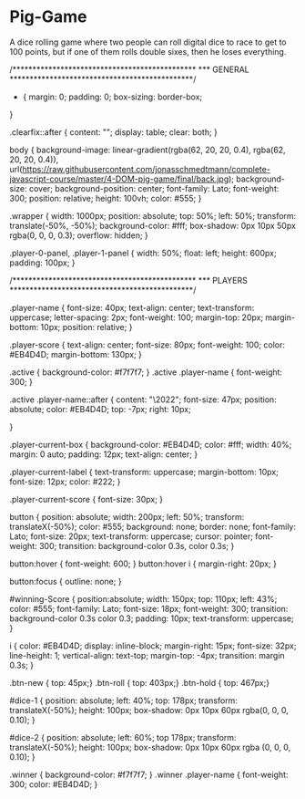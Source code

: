 # Pig-Game
A dice rolling game where two people can roll digital dice to race to get to 100 points, but if one of them rolls double sixes, then he loses everything.

/**********************************************
*** GENERAL
**********************************************/

* {
    margin: 0;
    padding: 0;
    box-sizing: border-box;
    
}

.clearfix::after {
    content: "";
    display: table;
    clear: both;
}

body {
    background-image: linear-gradient(rgba(62, 20, 20, 0.4), rgba(62, 20, 20, 0.4)), url(https://raw.githubusercontent.com/jonasschmedtmann/complete-javascript-course/master/4-DOM-pig-game/final/back.jpg);
    background-size: cover;
    background-position: center;
    font-family: Lato;
    font-weight: 300;
    position: relative;
    height: 100vh;
    color: #555;
}

.wrapper {
    width: 1000px;
    position: absolute;
    top: 50%;
    left: 50%;
    transform: translate(-50%, -50%);
    background-color: #fff;
    box-shadow: 0px 10px 50px rgba(0, 0, 0, 0.3);
    overflow: hidden;
}

.player-0-panel,
.player-1-panel {
    width: 50%;
    float: left;
    height: 600px;
    padding: 100px;
}



/**********************************************
*** PLAYERS
**********************************************/

.player-name {
    font-size: 40px;
    text-align: center;
    text-transform: uppercase;
    letter-spacing: 2px;
    font-weight: 100;
    margin-top: 20px;
    margin-bottom: 10px;
    position: relative;
}

.player-score {
    text-align: center;
    font-size: 80px;
    font-weight: 100;
    color: #EB4D4D;
    margin-bottom: 130px;
}

.active { background-color: #f7f7f7; }
.active .player-name { font-weight: 300; }

.active .player-name::after {
    content: "\2022";
    font-size: 47px;
    position: absolute;
    color: #EB4D4D;
    top: -7px;
    right: 10px;
    
}

.player-current-box {
    background-color: #EB4D4D;
    color: #fff;
    width: 40%;
    margin: 0 auto;
    padding: 12px;
    text-align: center;
}

.player-current-label {
    text-transform: uppercase;
    margin-bottom: 10px;
    font-size: 12px;
    color: #222;
}

.player-current-score {
    font-size: 30px;
}

button {
    position: absolute;
    width: 200px;
    left: 50%;
    transform: translateX(-50%);
    color: #555;
    background: none;
    border: none;
    font-family: Lato;
    font-size: 20px;
    text-transform: uppercase;
    cursor: pointer;
    font-weight: 300;
    transition: background-color 0.3s, color 0.3s;
}

button:hover { font-weight: 600; }
button:hover i { margin-right: 20px; }

button:focus {
    outline: none;
}

#winning-Score {
    position:absolute;
    width: 150px;
    top: 110px;
    left: 43%;
    color: #555;
    font-family: Lato;
    font-size: 18px;
    font-weight: 300;
    transition: background-color 0.3s color 0.3;
    padding: 10px;
    text-transform: uppercase;
}

i {
    color: #EB4D4D;
    display: inline-block;
    margin-right: 15px;
    font-size: 32px;
    line-height: 1;
    vertical-align: text-top;
    margin-top: -4px;
    transition: margin 0.3s;
}

.btn-new { top: 45px;}
.btn-roll { top: 403px;}
.btn-hold { top: 467px;}

#dice-1 {
    position: absolute;
    left: 40%;
    top: 178px;
    transform: translateX(-50%);
    height: 100px;
    box-shadow: 0px 10px 60px rgba(0, 0, 0, 0.10);
}

#dice-2 {
    position: absolute;
    left: 60%;
    top 178px;
    transform: translateX(-50%);
    height: 100px;
    box-shadow: 0px 10px 60px rgba (0, 0, 0, 0.10);
}

.winner { background-color: #f7f7f7; }
.winner .player-name { font-weight: 300; color: #EB4D4D; }
